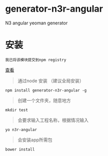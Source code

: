 generator-n3r-angular
=====================

N3 angular yeoman generator


安装
=====================
    我已将该模块提交到npm registry 
[查看](https://registry.npmjs.org/generator-n3r-angular)<br />
> 通过node 安装 （建议全局安装）<br />

    npm install generator-n3r-angular -g
> 创建一个文件夹，随意地方<br />

    mkdir test
> 会要求输入工程名称，根据情况输入<br />

    yo n3r-angular
> 会安装app所需包<br />

    bower install
